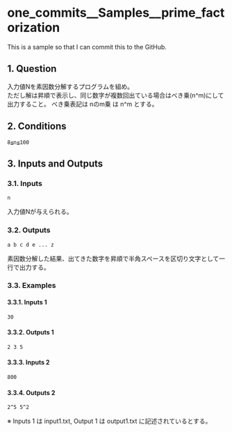 # one_commits__Samples__prime_factorization

This is a sample so that I can commit this to the GitHub.

## 1. Question

入力値Nを素因数分解するプログラムを組め。  
ただし解は昇順で表示し、同じ数字が複数回出ている場合はべき乗(n^m)にして出力すること。
べき乗表記は nのm乗 は n^m とする。

## 2. Conditions

```
8≦n≦100
```

## 3. Inputs and Outputs

### 3.1. Inputs

```
n
```

入力値Nが与えられる。

### 3.2. Outputs

```
a b c d e ... z
```

素因数分解した結果、出てきた数字を昇順で半角スペースを区切り文字として一行で出力する。

### 3.3. Examples

#### 3.3.1. Inputs 1

```
30
```
#### 3.3.2. Outputs 1

```
2 3 5
```

#### 3.3.3. Inputs 2

```
800
```
#### 3.3.4. Outputs 2

```
2^5 5^2
```

※ Inputs 1 は input1.txt, Output 1 は output1.txt に記述されているとする。

